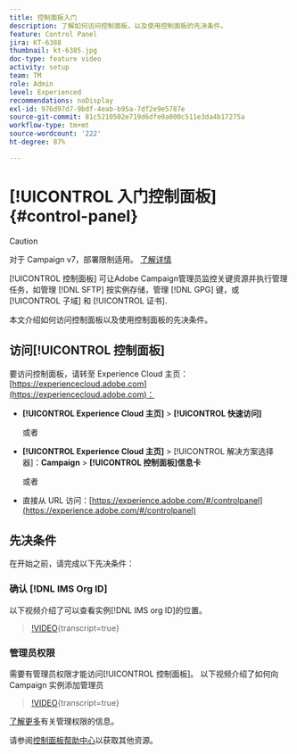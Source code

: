 ```yaml
---
title: 控制面板入门
description: 了解如何访问控制面板，以及使用控制面板的先决条件。
feature: Control Panel
jira: KT-6388
thumbnail: kt-6385.jpg
doc-type: feature video
activity: setup
team: TM
role: Admin
level: Experienced
recommendations: noDisplay
exl-id: 976d97d7-9bdf-4eab-b95a-7df2e9e5787e
source-git-commit: 81c5210502e719d6dfe0a000c511e3da4b17275a
workflow-type: tm+mt
source-wordcount: '222'
ht-degree: 87%

---
```


# [!UICONTROL  入门控制面板] {#control-panel}

>[!CAUTION]
> 对于 Campaign v7，部署限制适用。 [了解详情](https://experienceleague.adobe.com/docs/control-panel/using/faq.html?lang=zh-Hans#v7-restrictions)

[!UICONTROL 控制面板] 可让Adobe Campaign管理员监控关键资源并执行管理任务，如管理 [!DNL SFTP] 按实例存储，管理 [!DNL GPG] 键，或 [!UICONTROL 子域] 和 [!UICONTROL 证书].

本文介绍如何访问控制面板以及使用控制面板的先决条件。

## 访问[!UICONTROL 控制面板]

要访问控制面板，请转至 Experience Cloud 主页：[https://experiencecloud.adobe.com](https://experiencecloud.adobe.com)：

* **[!UICONTROL Experience Cloud 主页]** > **[!UICONTROL 快速访问]**

  或者
* **[!UICONTROL Experience Cloud 主页]** > [!UICONTROL 解决方案选择器]：**Campaign** > **[!UICONTROL 控制面板]信息卡**

  或者

* 直接从 URL 访问：[https://experience.adobe.com/#/controlpanel](https://experience.adobe.com/#/controlpanel)

## 先决条件

在开始之前，请完成以下先决条件：

### 确认 [!DNL IMS Org ID]

以下视频介绍了可以查看实例[!DNL IMS org ID]的位置。

>[!VIDEO](https://video.tv.adobe.com/v/27183?learn=on){transcript=true}

### 管理员权限

需要有管理员权限才能访问[!UICONTROL 控制面板]。
以下视频介绍了如何向 Campaign 实例添加管理员

>[!VIDEO](https://video.tv.adobe.com/v/27147?learn=on){transcript=true}

[了解更多](https://experienceleague.adobe.com/docs/control-panel/using/discover-control-panel/managing-permissions.html?lang=zh-Hans#discover-control-panel)有关管理权限的信息。

请参阅[控制面板帮助中心](https://experienceleague.adobe.com/docs/control-panel/using/control-panel-home.html?lang=zh-Hans)以获取其他资源。
